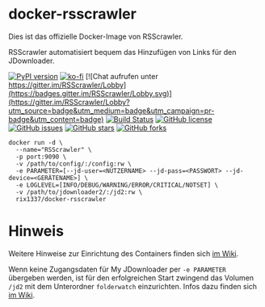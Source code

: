 # docker-rsscrawler

Dies ist das offizielle Docker-Image von RSScrawler.

RSScrawler automatisiert bequem das Hinzufügen von Links für den JDownloader.

[![PyPI version](https://badge.fury.io/py/rsscrawler.svg)](https://badge.fury.io/py/rsscrawler)
[![ko-fi](https://img.shields.io/badge/Support-me-red.svg)](https://ko-fi.com/J3J4Y2R6)
[![Chat aufrufen unter https://gitter.im/RSScrawler/Lobby](https://badges.gitter.im/RSScrawler/Lobby.svg)](https://gitter.im/RSScrawler/Lobby?utm_source=badge&utm_medium=badge&utm_campaign=pr-badge&utm_content=badge)
[![Build Status](https://travis-ci.org/rix1337/RSScrawler.svg?branch=master)](https://travis-ci.org/rix1337/RSScrawler)
[![GitHub license](https://img.shields.io/github/license/rix1337/RSScrawler.svg)](https://github.com/rix1337/RSScrawler/blob/master/LICENSE.md)
[![GitHub issues](https://img.shields.io/github/issues/rix1337/RSScrawler.svg)](https://github.com/rix1337/RSScrawler/issues)
[![GitHub stars](https://img.shields.io/github/stars/rix1337/RSScrawler.svg)](https://github.com/rix1337/RSScrawler/stargazers)
[![GitHub forks](https://img.shields.io/github/forks/rix1337/RSScrawler.svg)](https://github.com/rix1337/RSScrawler/network)

```
docker run -d \
  --name="RSScrawler" \
  -p port:9090 \
  -v /path/to/config/:/config:rw \
  -e PARAMETER=[--jd-user=<NUTZERNAME> --jd-pass=<PASSWORT> --jd-device=<GERÄTENAME>] \
  -e LOGLEVEL=[INFO/DEBUG/WARNING/ERROR/CRITICAL/NOTSET] \
  -v /path/to/jdownloader2/:/jd2:rw \
  rix1337/docker-rsscrawler
  ```

# Hinweis

Weitere Hinweise zur Einrichtung des Containers finden sich [im Wiki](https://github.com/rix1337/RSScrawler/wiki/1.3-Docker).

Wenn keine Zugangsdaten für My JDownloader per `-e PARAMETER` übergeben werden, ist für den erfolgreichen Start zwingend das Volumen `/jd2` mit dem Unterordner `folderwatch` einzurichten. Infos dazu finden sich [im Wiki](https://github.com/rix1337/RSScrawler/wiki/1.-Vorbereitung-im-JDownloader).
